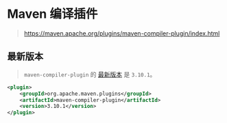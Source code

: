 # Maven 编译插件

> https://maven.apache.org/plugins/maven-compiler-plugin/index.html

## 最新版本

> `maven-compiler-plugin` 的 [最新版本](https://search.maven.org/search?q=maven-compiler-plugin) 是 `3.10.1`。

```xml
<plugin>
    <groupId>org.apache.maven.plugins</groupId>
    <artifactId>maven-compiler-plugin</artifactId>
    <version>3.10.1</version>
</plugin>
```
